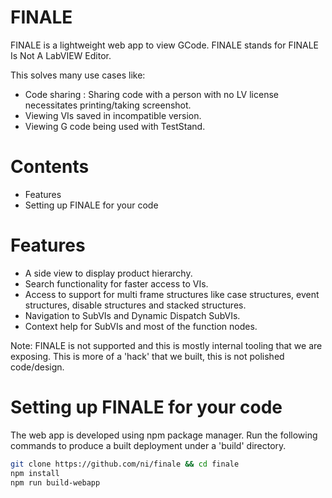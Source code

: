 # FINALE

FINALE is a lightweight web app to view GCode. FINALE stands for FINALE Is Not A LabVIEW Editor.

This solves many use cases like:
  - Code sharing : Sharing code with a person with no LV license necessitates printing/taking screenshot.
  - Viewing VIs saved in incompatible version.
  - Viewing G code being used with TestStand.

# Contents

- Features
- Setting up FINALE for your code

# Features

  - A side view to display product hierarchy.
  - Search functionality for faster access to VIs.
  - Access to support for multi frame structures like case structures, event structures, disable structures and stacked structures.
  - Navigation to SubVIs and Dynamic Dispatch SubVIs.
  - Context help for SubVIs and most of the function nodes.

Note: FINALE is not supported and this is mostly internal tooling that we are exposing. This is more of a 'hack' that we built, this is not polished code/design.

# Setting up FINALE for your code

The web app is developed using npm package manager. Run the following commands to produce a built deployment under a 'build' directory.
```sh
git clone https://github.com/ni/finale && cd finale
npm install
npm run build-webapp
```
